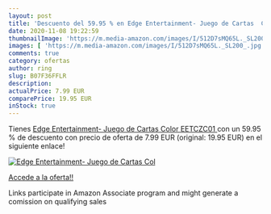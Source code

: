 ```yaml
---
layout: post
title: 'Descuento del 59.95 % en Edge Entertainment- Juego de Cartas  Col'
date: 2020-11-08 19:22:59
thumbnailImage: 'https://m.media-amazon.com/images/I/512D7sMQ65L._SL200_.jpg'
images: [ 'https://m.media-amazon.com/images/I/512D7sMQ65L._SL200_.jpg' ]
comments: true
category: ofertas
author: ring
slug: B07F36FFLR
description:
actualPrice: 7.99 EUR
comparePrice: 19.95 EUR
inStock: true
---
```


Tienes [Edge Entertainment- Juego de Cartas  Color  EETCZC01 ](https://www.amazon.es/dp/B07F36FFLR/?tag=tolees-21) con un 59.95 % de descuento con precio de oferta de 7.99 EUR (original: 19.95 EUR) en el siguiente enlace!

[![Edge Entertainment- Juego de Cartas  Col](https://m.media-amazon.com/images/I/512D7sMQ65L._SL200_.jpg)](https://www.amazon.es/dp/B07F36FFLR/?tag=tolees-21)

[Accede a la oferta!!](https://www.amazon.es/dp/B07F36FFLR/?tag=tolees-21)

Links participate in Amazon Associate program and might generate a comission on qualifying sales


